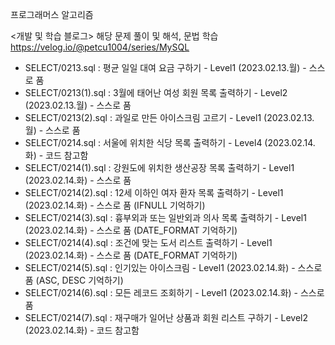 프로그래머스 알고리즘

<개발 및 학습 블로그>
해당 문제 풀이 및 해석, 문법 학습
https://velog.io/@petcu1004/series/MySQL

- SELECT/0213.sql : 평균 일일 대여 요금 구하기 - Level1 (2023.02.13.월) - 스스로 품
- SELECT/0213(1).sql : 3월에 태어난 여성 회원 목록 출력하기 - Level2 (2023.02.13.월) - 스스로 품
- SELECT/0213(2).sql : 과일로 만든 아이스크림 고르기 - Level1 (2023.02.13.월) - 스스로 품
- SELECT/0214.sql : 서울에 위치한 식당 목록 출력하기 - Level4 (2023.02.14.화) - 코드 참고함
- SELECT/0214(1).sql : 강원도에 위치한 생산공장 목록 출력하기 - Level1 (2023.02.14.화) - 스스로 품
- SELECT/0214(2).sql : 12세 이하인 여자 환자 목록 출력하기 - Level1 (2023.02.14.화) - 스스로 품 (IFNULL 기억하기)
- SELECT/0214(3).sql : 흉부외과 또는 일반외과 의사 목록 출력하기 - Level1 (2023.02.14.화) - 스스로 품 (DATE_FORMAT 기억하기)
- SELECT/0214(4).sql : 조건에 맞는 도서 리스트 출력하기 - Level1 (2023.02.14.화) - 스스로 품 (DATE_FORMAT 기억하기)
- SELECT/0214(5).sql : 인기있는 아이스크림 - Level1 (2023.02.14.화) - 스스로 품 (ASC, DESC 기억하기)
- SELECT/0214(6).sql : 모든 레코드 조회하기 - Level1 (2023.02.14.화) - 스스로 품
- SELECT/0214(7).sql : 재구매가 일어난 상품과 회원 리스트 구하기 - Level2 (2023.02.14.화) - 코드 참고함
